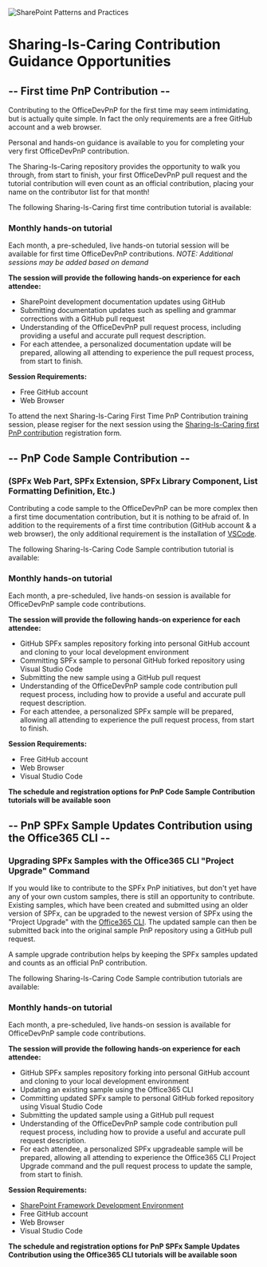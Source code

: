 ![SharePoint Patterns and Practices](https://devofficecdn.azureedge.net/media/Default/PnP/sppnp.png)
# Sharing-Is-Caring Contribution Guidance Opportunities

## -- First time PnP Contribution --
Contributing to the OfficeDevPnP for the first time may seem intimidating, but is actually quite simple. In fact the only requirements are a free GitHub account and a web browser. 

Personal and hands-on guidance is available to you for completing your very first OfficeDevPnP contribution. 

The Sharing-Is-Caring repository provides the opportunity to walk you through, from start to finish, your first OfficeDevPnP pull request and the tutorial contribution will even count as an official contribution, placing your name on the contributor list for that month! 

The following Sharing-Is-Caring first time contribution tutorial is available:

### Monthly hands-on tutorial
Each month, a pre-scheduled, live hands-on tutorial session will be available for first time OfficeDevPnP contributions. 
<i>NOTE: Additional sessions may be added based on demand</i>

**The session will provide the following hands-on experience for each attendee:**
* SharePoint development documentation updates using GitHub
* Submitting documentation updates such as spelling and grammar corrections with a GitHub pull request
* Understanding of the OfficeDevPnP pull request process, including providing a useful and accurate pull request description. 
* For each attendee, a personalized documentation update will be prepared, allowing all attending to experience the pull request process, from start to finish. 

**Session Requirements:**
* Free GitHub account
* Web Browser

To attend the next Sharing-Is-Caring First Time PnP Contribution training session, please regiser for the next session using the [Sharing-Is-Caring first PnP contribution](https://forms.office.com) registration form.<BR>


## -- PnP Code Sample Contribution --

### (SPFx Web Part, SPFx Extension, SPFx Library Component, List Formatting Definition, Etc.)
Contributing a code sample to the OfficeDevPnP can be more complex then a first time documentation contribution, but it is nothing to be afraid of. In addition to the requirements of a first time contribution (GitHub account & a web browser), the only additional requirement is the installation of [VSCode](https://code.visualstudio.com/).

The following Sharing-Is-Caring Code Sample contribution tutorial is available:

### Monthly hands-on tutorial
Each month, a pre-scheduled, live hands-on session is available for OfficeDevPnP sample code contributions. 

**The session will provide the following hands-on experience for each attendee:**
* GitHub SPFx samples repository forking into personal GitHub account and cloning to your local development environment
* Committing SPFx sample to personal GitHub forked repository using Visual Studio Code
* Submitting the new sample using a GitHub pull request
* Understanding of the OfficeDevPnP sample code contribution pull request process, including how to provide a useful and accurate pull request description. 
* For each attendee, a personalized SPFx sample will be prepared, allowing all attending to experience the pull request process, from start to finish. 

**Session Requirements:**
* Free GitHub account
* Web Browser
* Visual Studio Code

**The schedule and registration options for PnP Code Sample Contribution tutorials will be available soon**

## -- PnP SPFx Sample Updates Contribution using the Office365 CLI --

### Upgrading SPFx Samples with the Office365 CLI "Project Upgrade" Command
If you would like to contribute to the SPFx PnP initiatives, but don't yet have any of your own custom samples, there is still an opportunity to contribute. Existing samples, which have been created and submitted using an older version of SPFx, can be upgraded to the newest version of SPFx using the "Project Upgrade" with the [Office365 CLI](https://pnp.github.io/office365-cli/). The updated sample can then be submitted back into the original sample PnP repository using a GitHub pull request. 

A sample upgrade contribution helps by keeping the SPFx samples updated and counts as an official PnP contribution.

The following Sharing-Is-Caring Code Sample contribution tutorials are available:

### Monthly hands-on tutorial
Each month, a pre-scheduled, live hands-on session is available for OfficeDevPnP sample code contributions. 

**The session will provide the following hands-on experience for each attendee:**
* GitHub SPFx samples repository forking into personal GitHub account and cloning to your local development environment
* Updating an existing sample using the Office365 CLI
* Committing updated SPFx sample to personal GitHub forked repository using Visual Studio Code
* Submitting the updated sample using a GitHub pull request
* Understanding of the OfficeDevPnP sample code contribution pull request process, including how to provide a useful and accurate pull request description. 
* For each attendee, a personalized SPFx upgradeable sample will be prepared, allowing all attending to experience the Office365 CLI Project Upgrade command and the pull request process to update the sample, from start to finish. 

**Session Requirements:**
* [SharePoint Framework Development Environment](https://docs.microsoft.com/en-us/sharepoint/dev/spfx/set-up-your-development-environment)
* Free GitHub account
* Web Browser
* Visual Studio Code

**The schedule and registration options for PnP SPFx Sample Updates Contribution using the Office365 CLI tutorials will be available soon**
